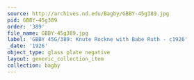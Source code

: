 ```yaml
---
source: http://archives.nd.edu/Bagby/GBBY-45g389.jpg
pid: GBBY-45g389
order: '389'
file_name: GBBY-45g389.jpg
label: 'GBBY 45G/389: Knute Rockne with Babe Ruth - c1926'
_date: '1926'
object_type: glass plate negative
layout: generic_collection_item
collection: bagby
---
```

